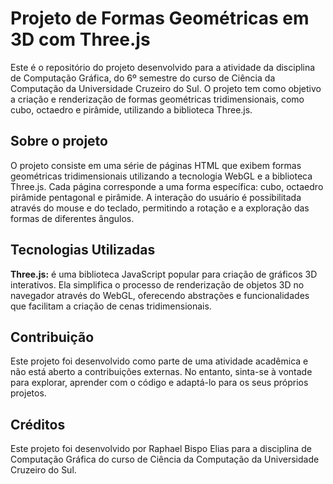 # Projeto de Formas Geométricas em 3D com Three.js
Este é o repositório do projeto desenvolvido para a atividade da disciplina de Computação Gráfica, do 6º semestre do curso de Ciência da Computação da Universidade Cruzeiro do Sul. O projeto tem como objetivo a criação e renderização de formas geométricas tridimensionais, como cubo, octaedro e pirâmide, utilizando a biblioteca Three.js.

## Sobre o projeto
 O projeto consiste em uma série de páginas HTML que exibem formas geométricas tridimensionais utilizando a tecnologia WebGL e a biblioteca Three.js. Cada página corresponde a uma forma específica: cubo, octaedro pirâmide pentagonal e pirâmide. A interação do usuário é possibilitada através do mouse e do teclado, permitindo a rotação e a exploração das formas de diferentes ângulos.

 ## Tecnologias Utilizadas

**Three.js:** é uma biblioteca JavaScript popular para criação de gráficos 3D interativos. Ela simplifica o processo de renderização de objetos 3D no navegador através do WebGL, oferecendo abstrações e funcionalidades que facilitam a criação de cenas tridimensionais.

## Contribuição
Este projeto foi desenvolvido como parte de uma atividade acadêmica e não está aberto a contribuições externas. No entanto, sinta-se à vontade para explorar, aprender com o código e adaptá-lo para os seus próprios projetos.

## Créditos
Este projeto foi desenvolvido por Raphael Bispo Elias para a disciplina de Computação Gráfica do curso de Ciência da Computação da Universidade Cruzeiro do Sul.
